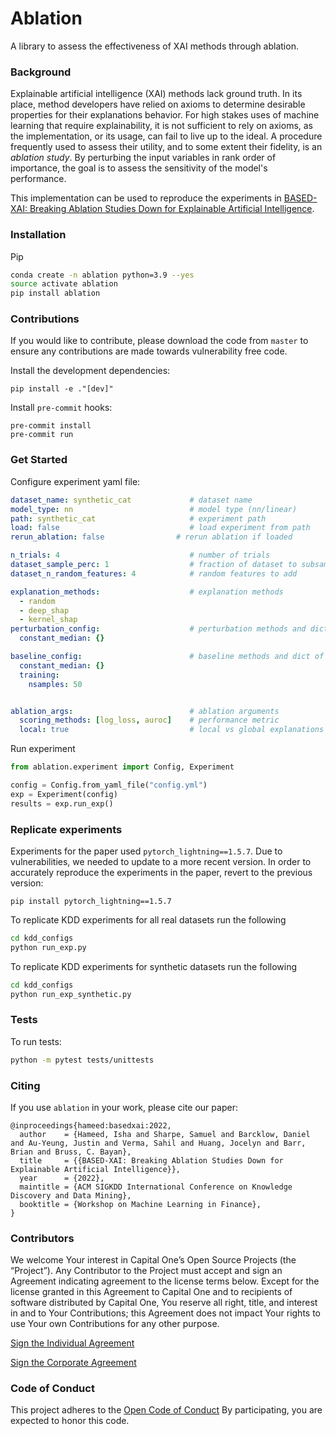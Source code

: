
# Ablation

A library to assess the effectiveness of XAI methods through ablation.

### Background

Explainable artificial intelligence (XAI) methods lack ground truth.  In its place, method developers have relied on axioms to determine desirable properties for their explanations behavior.  For high stakes uses of machine learning that require explainability, it is not sufficient to rely on axioms, as the implementation, or its usage, can fail to live up to the ideal.  A procedure frequently used to assess their utility, and to some extent their fidelity, is an *ablation study*.  By perturbing the input variables in rank order of importance, the goal is to assess the sensitivity of the model's performance.

This implementation can be used to reproduce the experiments in [BASED-XAI: Breaking Ablation Studies Down for Explainable Artificial Intelligence](https://arxiv.org/abs/2207.05566).

### Installation

Pip

```sh
conda create -n ablation python=3.9 --yes
source activate ablation
pip install ablation
```

### Contributions

If you would like to contribute, please download the code from `master` to ensure any contributions are made towards vulnerability free code.

Install the development dependencies:
```
pip install -e ."[dev]"
```

Install `pre-commit` hooks:

```
pre-commit install
pre-commit run
```

### Get Started

Configure experiment yaml file:

```yaml
dataset_name: synthetic_cat             # dataset name
model_type: nn                          # model type (nn/linear)
path: synthetic_cat                     # experiment path
load: false                             # load experiment from path
rerun_ablation: false                # rerun ablation if loaded

n_trials: 4                             # number of trials
dataset_sample_perc: 1                  # fraction of dataset to subsample
dataset_n_random_features: 4            # random features to add

explanation_methods:                    # explanation methods
  - random
  - deep_shap
  - kernel_shap
perturbation_config:                    # perturbation methods and dict of params
  constant_median: {}

baseline_config:                        # baseline methods and dict of params
  constant_median: {}
  training:
    nsamples: 50


ablation_args:                          # ablation arguments
  scoring_methods: [log_loss, auroc]    # performance metric
  local: true                           # local vs global explanations

```

Run experiment
```Python
from ablation.experiment import Config, Experiment

config = Config.from_yaml_file("config.yml")
exp = Experiment(config)
results = exp.run_exp()
```
### Replicate experiments

Experiments for the paper used `pytorch_lightning==1.5.7`. Due to vulnerabilities, we needed to update to a more recent version.  In order to accurately reproduce the experiments in the paper, revert to the previous version:
```
pip install pytorch_lightning==1.5.7
```

To replicate KDD experiments for all real datasets run the following
```sh
cd kdd_configs
python run_exp.py
```

To replicate KDD experiments for synthetic datasets run the following
```sh
cd kdd_configs
python run_exp_synthetic.py
```

### Tests

To run tests:
```sh
python -m pytest tests/unittests
```

### Citing
If you use `ablation` in your work, please cite our paper:

```
@inproceedings{hameed:basedxai:2022,
  author    = {Hameed, Isha and Sharpe, Samuel and Barcklow, Daniel and Au-Yeung, Justin and Verma, Sahil and Huang, Jocelyn and Barr, Brian and Bruss, C. Bayan},
  title     = {{BASED-XAI: Breaking Ablation Studies Down for Explainable Artificial Intelligence}},
  year      = {2022},
  maintitle = {ACM SIGKDD International Conference on Knowledge Discovery and Data Mining},
  booktitle = {Workshop on Machine Learning in Finance},
}
```

### Contributors

We welcome Your interest in Capital One’s Open Source Projects (the
“Project”). Any Contributor to the Project must accept and sign an
Agreement indicating agreement to the license terms below. Except for
the license granted in this Agreement to Capital One and to recipients
of software distributed by Capital One, You reserve all right, title,
and interest in and to Your Contributions; this Agreement does not
impact Your rights to use Your own Contributions for any other purpose.

[Sign the Individual Agreement](https://docs.google.com/forms/d/19LpBBjykHPox18vrZvBbZUcK6gQTj7qv1O5hCduAZFU/viewform)

[Sign the Corporate Agreement](https://docs.google.com/forms/d/e/1FAIpQLSeAbobIPLCVZD_ccgtMWBDAcN68oqbAJBQyDTSAQ1AkYuCp_g/viewform?usp=send_form)


### Code of Conduct

This project adheres to the [Open Code of Conduct](https://developer.capitalone.com/resources/code-of-conduct)
By participating, you are
expected to honor this code.

